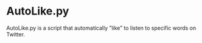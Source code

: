 # AutoLike.py


AutoLike.py is a script that automatically ”like” to listen to specific words on Twitter.


